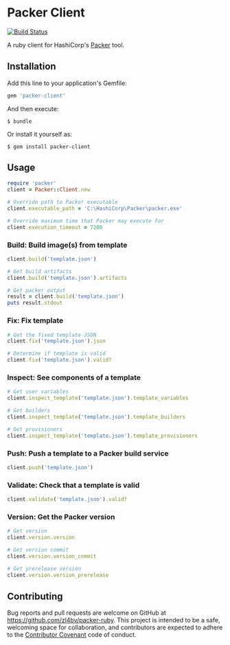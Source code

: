 # Packer Client

[![Build Status](https://travis-ci.org/zl4bv/packer-ruby.svg?branch=master)](https://travis-ci.org/zl4bv/packer-ruby)

A ruby client for HashiCorp's [Packer](https://www.packer.io) tool.

## Installation

Add this line to your application's Gemfile:

```ruby
gem 'packer-client'
```

And then execute:

    $ bundle

Or install it yourself as:

    $ gem install packer-client

## Usage

```ruby
require 'packer'
client = Packer::Client.new

# Override path to Packer executable
client.executable_path = 'C:\HashiCorp\Packer\packer.exe'

# Override maximum time that Packer may execute for
client.execution_timeout = 7200
```

### Build: Build image(s) from template

```ruby
client.build('template.json')

# Get build artifacts
client.build('template.json').artifacts

# Get packer output
result = client.build('template.json')
puts result.stdout
```

### Fix: Fix template

```ruby
# Get the fixed template JSON
client.fix('template.json').json

# Determine if template is valid
client.fix('template.json').valid?
```

### Inspect: See components of a template

```ruby
# Get user variables
client.inspect_template('template.json').template_variables

# Get builders
client.inspect_template('template.json').template_builders

# Get provisioners
client.inspect_template('template.json').template_provisioners
```

### Push: Push a template to a Packer build service

```ruby
client.push('template.json')
```

### Validate: Check that a template is valid

```ruby
client.validate('template.json').valid?
```

### Version: Get the Packer version

```ruby
# Get version
client.version.version

# Get version commit
client.version.version_commit

# Get prerelease version
client.version.version_prerelease
```

## Contributing

Bug reports and pull requests are welcome on GitHub at https://github.com/zl4bv/packer-ruby. This project is intended to be a safe, welcoming space for collaboration, and contributors are expected to adhere to the [Contributor Covenant](http://contributor-covenant.org) code of conduct.
